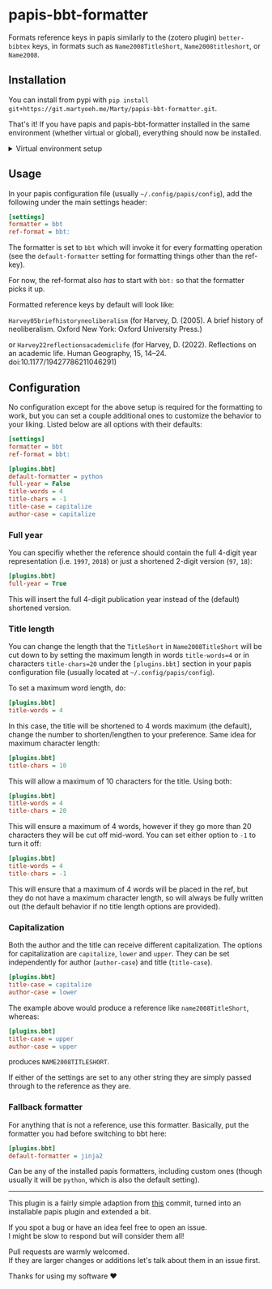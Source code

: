 # papis-bbt-formatter

Formats reference keys in papis similarly to the (zotero plugin) `better-bibtex` keys, in formats such as `Name2008TitleShort`, `Name2008titleshort`, or `Name2008`.

## Installation

<!-- TODO set up pypi repository / explain git install path -->

You can install from pypi with `pip install git+https://git.martyoeh.me/Marty/papis-bbt-formatter.git`.

That's it! If you have papis and papis-bbt-formatter installed in the same environment (whether virtual or global),
everything should now be installed.

<!-- markdownlint-disable MD033 -->
<details>
<summary>Virtual environment setup</summary>

Depending on the way you set up your virtual environments, plugins like this can be _injected_ by the virtual environment manager.

For example, using `uv`, you can install papis to be accessible globally together with papis-bbt-formatter in the following way:

```bash
uv tool install --with git+https://git.martyoeh.me/Marty/papis-bbt-formatter.git papis
```

Or, with `pipx`:

```bash
pipx install papis
pipx inject papis git+https://git.martyoeh.me/Marty/papis-bbt-formatter.git
```

</details>
<!-- markdownlint-enable MD033 -->

## Usage

In your papis configuration file (usually `~/.config/papis/config`), add the following under the main settings header:

```cfg
[settings]
formatter = bbt
ref-format = bbt:
```

The formatter is set to `bbt` which will invoke it for every formatting operation
(see the `default-formatter` setting for formatting things other than the ref-key).

For now, the ref-format also _has_ to start with `bbt:` so that the formatter picks it up.

Formatted reference keys by default will look like:

`Harvey05briefhistoryneoliberalism` (for Harvey, D. (2005). A brief history of neoliberalism. Oxford New York: Oxford University Press.)

or `Harvey22reflectionsacademiclife` (for Harvey, D. (2022). Reflections on an academic life. Human Geography, 15, 14–24. doi:10.1177/19427786211046291)

## Configuration

No configuration except for the above setup is required for the formatting to work,
but you can set a couple additional ones to customize the behavior to your liking.
Listed below are all options with their defaults:

```cfg
[settings]
formatter = bbt
ref-format = bbt:

[plugins.bbt]
default-formatter = python
full-year = False
title-words = 4
title-chars = -1
title-case = capitalize
author-case = capitalize
```

### Full year

You can specifiy whether the reference should contain the full 4-digit year representation (i.e. `1997`, `2018`) or just a shortened 2-digit version (`97`, `18`):

```cfg
[plugins.bbt]
full-year = True
```

This will insert the full 4-digit publication year instead of the (default) shortened version.

### Title length

You can change the length that the `TitleShort` in `Name2008TitleShort` will be cut down to by setting
the maximum length in words `title-words=4` or in characters `title-chars=20` under the `[plugins.bbt]` section in your papis configuration file (usually located at `~/.config/papis/config`).

To set a maximum word length, do:

```cfg
[plugins.bbt]
title-words = 4
```

In this case, the title will be shortened to 4 words maximum (the default),
change the number to shorten/lengthen to your preference.
Same idea for maximum character length:

```cfg
[plugins.bbt]
title-chars = 10
```

This will allow a maximum of 10 characters for the title.
Using both:

```cfg
[plugins.bbt]
title-words = 4
title-chars = 20
```

This will ensure a maximum of 4 words, however if they go more than 20 characters they will be cut off mid-word.
You can set either option to `-1` to turn it off:

```cfg
[plugins.bbt]
title-words = 4
title-chars = -1
```

This will ensure that a maximum of 4 words will be placed in the ref, but they do not have a maximum character length,
so will always be fully written out (the default behavior if no title length options are provided).

### Capitalization

Both the author and the title can receive different capitalization.
The options for capitalization are `capitalize`, `lower` and `upper`.
They can be set independently for author (`author-case`) and title (`title-case`).

```cfg
[plugins.bbt]
title-case = capitalize
author-case = lower
```

The example above would produce a reference like `name2008TitleShort`, whereas:

```cfg
[plugins.bbt]
title-case = upper
author-case = upper
```

produces `NAME2008TITLESHORT`.

If either of the settings are set to any other string they are simply passed through to the reference as they are.

### Fallback formatter

For anything that is not a reference, use this formatter.
Basically, put the formatter you had before switching to bbt here:

```cfg
[plugins.bbt]
default-formatter = jinja2
```

Can be any of the installed papis formatters, including custom ones
(though usually it will be `python`, which is also the default setting).

---

This plugin is a fairly simple adaption from [this](https://github.com/hrdl-github/papis/commit/b9b9c6eaa3de159e1b210174ef49e90a89271eb8) commit,
turned into an installable papis plugin and extended a bit.

If you spot a bug or have an idea feel free to open an issue.\
I might be slow to respond but will consider them all!

Pull requests are warmly welcomed.\
If they are larger changes or additions let's talk about them in an issue first.

Thanks for using my software ❤️
